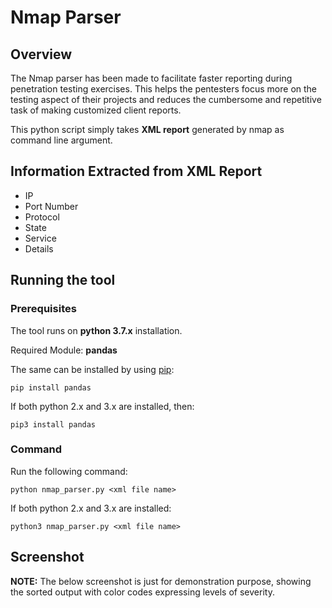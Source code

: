 # Nmap Parser
## Overview
The Nmap parser has been made to facilitate faster reporting during penetration testing exercises. This helps the pentesters focus more on the testing aspect of their projects and reduces the cumbersome and repetitive task of making customized client reports.

This python script simply takes **XML report** generated by nmap as command line argument.

## Information Extracted from XML Report
* IP
* Port Number
* Protocol
* State
* Service
* Details


## Running the tool
### Prerequisites
The tool runs on **python 3.7.x** installation.

Required Module: **pandas**

The same can be installed by using [pip](https://pypi.org/project/pip/):
```
pip install pandas
```

If both python 2.x and 3.x are installed, then:
```
pip3 install pandas
```

### Command
Run the following command:
```
python nmap_parser.py <xml file name>
```
If both python 2.x and 3.x are installed:
```
python3 nmap_parser.py <xml file name>
```

## Screenshot
**NOTE:** The below screenshot is just for demonstration purpose, showing the sorted output with color codes expressing levels of severity.

![]()
